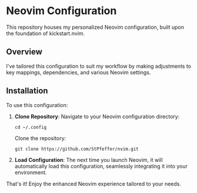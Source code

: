 # Neovim Configuration

This repository houses my personalized Neovim configuration, built upon the foundation of kickstart.nvim.

## Overview

I've tailored this configuration to suit my workflow by making adjustments to key mappings, dependencies, and various Neovim settings.

## Installation

To use this configuration:

1. **Clone Repository**: Navigate to your Neovim configuration directory:

    ```shell
    cd ~/.config
    ```

    Clone the repository:

    ```shell
    git clone https://github.com/StPfeffer/nvim.git
    ```

2. **Load Configuration**: The next time you launch Neovim, it will automatically load this configuration, seamlessly integrating it into your environment.

That's it! Enjoy the enhanced Neovim experience tailored to your needs.
